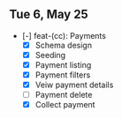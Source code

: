 ## Tue 6, May 25

- [-] feat-(cc): Payments
  - [x] Schema design
  - [x] Seeding
  - [x] Payment listing
  - [x] Payment filters
  - [x] Veiw payment details
  - [ ] Payment delete
  - [x] Collect payment
